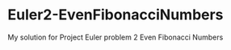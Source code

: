 Euler2-EvenFibonacciNumbers
===========================
My solution for Project Euler problem 2
Even Fibonacci Numbers
